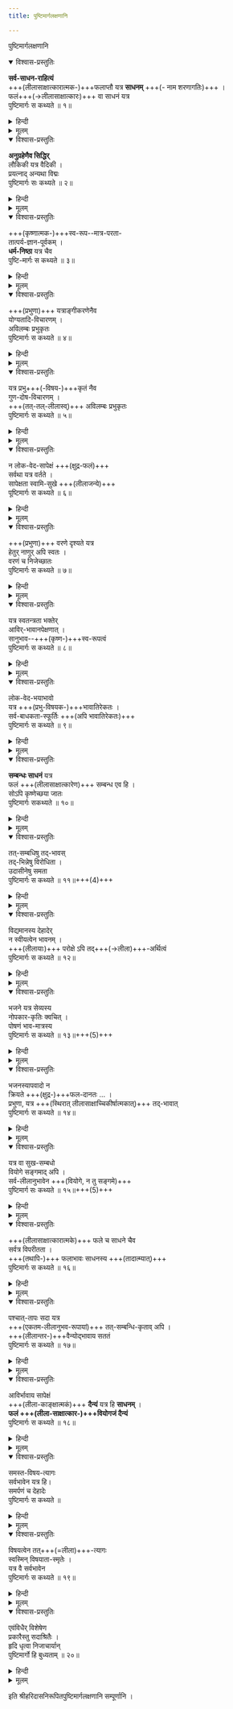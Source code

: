 ```yaml
---
title: पुष्टिमार्गलक्षणानि

---
```

  
पुष्टिमार्गलक्षणानि

<details open><summary>विश्वास-प्रस्तुतिः</summary>

**सर्व-साधन-राहित्यं**  
+++(लीलासाक्षात्कारात्मक-)+++फलाप्तौ यत्र **साधनम्** +++(- नाम शरणागतिः)+++ ।  
फलं+++(→लीलासाक्षात्कारः)+++ वा साधनं यत्र  
पुष्टिमार्गः स कथ्यते ॥ १॥
</details>

<details><summary>हिन्दी</summary>

जिस मार्ग में लौकिक तथा अलौकिक सभी साधनों का अभाव  
पूर्ण आनंदरूप श्री कृष्ण की प्राप्ति में साधन रूप है,  
अर्थात सिर्फ दीनता ही जहाँ साधन है,  
एवं जहाँ उसी दीनता के माध्यम से  
फल रूप प्रभु स्वयं साधन बन जाते हैं,  
अर्थात स्वयं कृपा कर जीव के ह्रदय में पधारते हैं,  
जहाँ फल ही साधन है वही शुद्ध पुष्टिभक्ति मार्ग है .
</details>


<details><summary>मूलम्</summary>

सर्वसाधनराहित्यं फलाप्तौ यत्र साधनम् ।  
फलं वा साधनं यत्र पुष्टिमार्गः स कथ्यते ॥ १॥
</details>

<details open><summary>विश्वास-प्रस्तुतिः</summary>

**अनुग्रहेणैव सिद्धिर्**  
लौकिकी यत्र वैदिकी ।  
प्रयत्नाद् अन्यथा विद्मः  
पुष्टिमार्गः सः कथ्यते ॥ २॥
</details>

<details><summary>हिन्दी</summary>

 जिस मार्ग में लौकिक तथा वैदिक सिद्धि प्रभु कृपा से ही प्राप्त होती हैं,प्रभु का आश्रय छोड स्वयं के पुरुषार्थ से उन्हें प्राप्त करने का प्रयत्न करने पर सिर्फ विघ्न ही प्राप्त होते हैं,ऐसा प्रभु का अनन्य आश्रय जिस मार्ग में कहा गया है वही शुद्ध पुष्टिभक्ति मार्ग है,पुष्टिमार्ग में सब कुछ भगवत्कृपाधीन है.
</details>


<details><summary>मूलम्</summary>

अनुग्रहेणैव सिद्धिलौकिकी यत्र वैदिकी ।  
प्रयत्नादन्यथा विद्मः पुष्टिमार्गः सः कथ्यते ॥ २॥
</details>

<details open><summary>विश्वास-प्रस्तुतिः</summary>

+++(कृष्णात्मक-)+++स्व-रूप--मात्र-परता-  
तात्पर्य-ज्ञान-पूर्वकम् ।  
**धर्म-निष्ठा** यत्र चैव  
पुष्टि-मार्गः स कथ्यते ॥ ३॥
</details>

<details><summary>हिन्दी</summary>

जिस मार्ग में शास्त्रों में कहे हुए  
सभी धर्मों का तात्पर्य सिर्फ प्रभु में ही है,  
अर्थात् सभी धर्म प्रभु में ही रहे हुए हैं,  
ऐसा जानकर एवं प्रभु प्राप्ति में बाधा बन ने वाले सभी धर्मों का त्याग कर  
केवल प्रभु में ही निष्ठा रखी जाती है,  
वही शुद्ध पुष्टिभक्तिमार्ग है
</details>


<details><summary>मूलम्</summary>

स्वरूपमात्रपरतातात्पर्यज्ञानपूर्वकम् ।  
धर्मनिष्ठा यत्र चैव पुष्टिमार्गः स कथ्यते ॥ ३॥
</details>

<details open><summary>विश्वास-प्रस्तुतिः</summary>

+++(प्रभुणा)+++ यत्राङ्गीकरणेनैव  
योग्यतादि-विचारणम् ।  
अविलम्बः प्रभुकृतः  
पुष्टिमार्गः स कथ्यते ॥ ४॥
</details>

<details><summary>हिन्दी</summary>

जिस मार्ग में प्रभु जब जीव का अंगीकार करते हैं  
तब जीव की योग्यता का विचार नहीं करते  
सिर्फ स्वयं की इच्छा से ही जीव का अविलम्ब अंगीकार करते हैं,  
जहां सिर्फ प्रभु कृपा ही जीव के अंगीकार में कारण है,  
वही शुद्ध पुष्टिभक्तिमार्ग है
</details>


<details><summary>मूलम्</summary>

यत्राङ्गीकरणेनैव योग्यतादिविचारणम् ।  
अविलम्बः प्रभुकृतः पुष्टिमार्गः स कथ्यते ॥ ४॥
</details>

<details open><summary>विश्वास-प्रस्तुतिः</summary>

यत्र प्रभु+++(-विषय-)+++कृतं नैव  
गुण-दोष-विचारणम् ।  
+++(तत्-तल्-लीलास्व्)+++ अविलम्बः प्रभुकृतः  
पुष्टिमार्गः स कथ्यते ॥ ५॥
</details>

<details><summary>हिन्दी</summary>

जिस मार्ग में प्रभु के गुण एवं दोषों का विचार नहीं किया जाता ,  
(क्योंकि प्रेम यदि गुण-दोषों पर आधारित है तो वह भी गुण के साथ बढेगा और दोष देख कर घटेगा )  
परंतु प्रभु की सभी लीलायें उत्तम ही हैं,  
यही विचार हमेशा मन में रहता है,  
वही मार्ग शुद्ध्पुष्टिभक्ति मार्ग है,इसीलिये जीव को यह विचार हमेशा मन में रखना चाहिये कि सुख एवं दु:ख भी भगवत्कृत हैं,अत: उन्हें आनंद से स्वीकारना चाहिये 
</details>


<details><summary>मूलम्</summary>

यत्र प्रभुकृतं नैव गुणदोषविचारणम् ।  
अविलम्बः प्रभुकृतः पुष्टिमार्गः स कथ्यते ॥ ५॥
</details>

<details open><summary>विश्वास-प्रस्तुतिः</summary>

न लोक-वेद-सापेक्षं +++(क्षुद्र-फलं)+++  
सर्वथा यत्र वर्तते ।  
सापेक्षता स्वामि-सुखे +++(लीलाजन्ये)+++  
पूष्टिमार्गः स कथ्यते ॥ ६॥
</details>

<details><summary>हिन्दी</summary>

जिस मार्ग में सेवक द्वारा  
स्वयं के स्वामी प्रभु के सुख को ही प्रधानता दी जाती है,  
तथा लोक एवं वेद से प्राप्त होने वाले  
किसी भी तरह के फल की अपेक्षा नहीं रखी जाती,  
जहां सिर्फ "तत्सुख" की ही प्रधानता है,वही शुद्ध पुष्टिभक्तिमार्ग है 
</details>


<details><summary>मूलम्</summary>

न लोकवेदसापेक्षं सर्वथा यत्र वर्तते ।  
सापेक्षता स्वामिसुखे पूष्टिमार्गः स कथ्यते ॥ ६॥
</details>

<details open><summary>विश्वास-प्रस्तुतिः</summary>

+++(प्रभुणा)+++ वरणे दृश्यते यत्र  
हेतुर् नाणुर् अपि स्वतः ।  
वरणं च निजेच्छातः  
पुष्टिमार्गः स कथ्यते ॥ ७॥
</details>

<details><summary>हिन्दी</summary>

जिस मार्ग में प्रभु जीव के किसी भी साधन का विचार किये बिना  
सिर्फ उसकी निःसाधनता देख कर  
अपनी इच्छा से उसका अंगीकार करते हैं  
(क्योंकि साधन संपन्नता से अभिमान आता है )  
वही शुद्धपुष्टिभक्तिमार्ग है
</details>


<details><summary>मूलम्</summary>

वरणे दृश्यते यत्र हेतुर्नाणुरपि स्वतः ।  
वरणं च निजेच्छातः पुष्टिमार्गः स कथ्यते ॥ ७॥
</details>

<details open><summary>विश्वास-प्रस्तुतिः</summary>

यत्र स्वतन्त्रता भक्तेर्  
आविर्-भावानपेक्षणात् ।  
सानुभाव--+++(कृष्ण-)+++स्व-रूपत्वं  
पुष्टिमार्गः स कथ्यते ॥ ८॥
</details>

<details><summary>हिन्दी</summary>

जिस मार्ग में प्रभु प्रकट होकर रसदान करें  
ऐसी भी अपेक्षा भक्त द्वारा नहीं रखी जाती,  
एवं भगवद् गुणगान द्वारा स्वतंत्र भक्ति की जाती है  
वही शुद्धपुष्टिभक्तिमार्ग है. 

विवरण:-  
भक्ति दो प्रकार की हैं,  
संयोगजन्य एवं विप्रयोगजन्य,  
संयोग भक्ति में प्रभु की भक्त के सन्मुख उपस्थिति आवश्यक है,  
उसमें प्रभु एवं भक्त दोनों परस्पर बंध जाते हैं,  
जब कि विप्रयोग भक्ति में प्रभु भक्त के सन्मुख उपस्थित रहें ऐसा आवश्यक नहीं है,  
इसीलिये इसे स्वतंत्र भक्ति भी कहा गया है,  
संयोग भक्ति में जो लीला हो रही है उसी का अनुभव होता है,  
परंतु विप्रयोग भक्ति में तो प्रभु कृपा से सभी लीलाओं का अनुभव होता है,  
ऐसी विप्रयोग भक्ति जिस मार्ग में है, वही शुद्धपुष्टिभक्तिमार्ग है
</details>


<details><summary>मूलम्</summary>

यत्र स्वतन्त्रता भक्तेराविर्भावानपेक्षणात् ।  
सानुभावस्वरूपत्वं पुष्टिमार्गः स कथ्यते ॥ ८॥
</details>

<details open><summary>विश्वास-प्रस्तुतिः</summary>

लोक-वेद-भयाभावो  
यत्र +++(प्रभु-विषयक-)+++भावातिरेकतः ।  
सर्व-बाधकता-स्फूर्तिः +++(अपि भावातिरेकतः)+++  
पुष्टिमार्गः स कथ्यते ॥ ९॥
</details>

<details><summary>हिन्दी</summary>

जिस मार्ग में प्रभु के प्रति जीव का भाव (प्रेम)  
इतनी उच्च कोटि (व्यसन दशा) पर पहूंच जाता है  
कि फिर उसे लौकिक और वैदिक की जरा भी परवाह नहीं रहती  
इतना ही नहीं -  
बल्कि उसके लिये भगवत्-संबंध-रहित वस्तु मात्र दुःख जनक हो जाती है़,  
ऐसा उच्च कोटि का भगवद्भाव जिस मार्ग में है  
वह शुद्धपुष्टिभक्तिमार्ग है 
</details>


<details><summary>मूलम्</summary>

लोकवेदभयाभावो यत्र भावातिरेकतः ।  
सर्वबाधकतास्फूर्तिः पुष्टिमार्गः स कथ्यते ॥ ९॥
</details>

<details open><summary>विश्वास-प्रस्तुतिः</summary>

**सम्बन्धः साधनं** यत्र  
फलं +++(लीलासाक्षात्कारेण)+++ सम्बन्ध एव हि ।  
सोऽपि कृष्णेच्छया जातः  
पुष्टिमार्गः सकथ्यते ॥ १०॥
</details>

<details><summary>हिन्दी</summary>

जिस मार्ग में प्रभु से सम्बंध होना साधन रूप भी है एवं फल रूप भी.साधनरूप = ब्रह्मसम्बंध एवं फलरूप = प्रभु की लीला का साक्षात्कार.इन साधन एवं फल की प्राप्ति में भी प्रभु की कृपा ही एकमात्र कारण है न कि जीव का प्रयत्न या पुरुषार्थ.ऐसा प्रभु कृपा का माहात्म्य जिस मार्ग में है,वही शुद्धपुष्टिभक्तिमार्ग है.
</details>

<details><summary>मूलम्</summary>

सम्बन्धः साधनं यत्र फलं सम्बन्ध एव हि ।  
सोऽपि कृष्णेच्छया जातः पुष्टिमार्गः सकथ्यते ॥ १०॥
</details>

<details open><summary>विश्वास-प्रस्तुतिः</summary>

तत्-सम्बधिषु तद्-भावस्  
तद्-भिन्नेषु विरोधिता ।  
उदासीनेषु समता  
पुष्टिमार्गः स कथ्यते ॥ ११॥+++(4)+++
</details>

<details><summary>हिन्दी</summary>

जिस मार्ग में प्रभु के जो भक्त हैं, उनसे प्रेम  
एवं जो प्रभु के विरोधी हैं, उनसे विरोध,  
एवं जो प्रभु के प्रति उदासीनता रखते हैं, उनसे उदासीनता ऐसी समता का व्यवहार होता हो,  
अर्थात जहां लौकिक व्यवहार में भी  
प्रभु की ही प्रधानता रखी जाती हो  
वही शुद्धपुष्टिभक्तिमार्ग है.
</details>

<details><summary>मूलम्</summary>

तत्सम्बधिषु तद्भावस्तद्भिन्नेषु विरोधिता ।  
उदासीनेषु समता पुष्टिमार्गः स कथ्यते ॥ ११॥
</details>

<details open><summary>विश्वास-प्रस्तुतिः</summary>

विद्यमानस्य देहादेर्  
न स्वीयत्वेन भावनम् ।  
+++(लीलायाः)+++ परोक्षे ऽपि तद्+++(→लीला)+++-अर्थित्वं  
पुष्टिमार्गः स कथ्यते ॥ १२॥
</details>

<details><summary>हिन्दी</summary>

जिस मार्ग में देह, इंद्रिय, इत्यादि में ममता न रखते हुए  
सिर्फ प्रभु सेवा के उद्देश्य से ही उनका पोषण किया जाता है  
एवं विप्रयोग में भी देह इत्यादि की सम्भाल इसलिये रखी जाती है कि  
वह प्रभु दर्शन में सहायक होगी  
जिस मार्ग में जीव की आसक्ति सिर्फ प्रभु में ही केन्द्रित होती है,  
और उसके जीवन का उद्देश्य सिर्फ प्रभु सेवा ही होता है  
वह मार्ग ही शुद्ध पुष्टिभक्तिमार्ग है 
</details>


<details><summary>मूलम्</summary>

विद्यमानस्य देहादेर्न स्वीयत्वेन भावनम् ।  
परोक्षेऽपि तदर्थित्वं पुष्टिमार्गः स कथ्यते ॥ १२॥
</details>

<details open><summary>विश्वास-प्रस्तुतिः</summary>

भजने यत्र सेव्यस्य  
नोपकार-कृतिः क्वचित् ।  
पोषणं भाव-मात्रस्य  
पुष्टिमार्गः स कथ्यते ॥ १३॥+++(5)+++
</details>

<details><summary>हिन्दी</summary>

जिस मार्ग में “मैं प्रभु के लिये इतना कर रहा हूं“ऐसा अहंकार नहीं रखा जाता बल्कि प्रभु ही कृपा करके मेरे भाव का पोषण कर रहे हैं ऐसी भावना ही सतत रहती है | मर्यादा मार्ग में तो प्रभु से भी अपेक्षा रखी जाती है, और पुष्टिमार्ग में तो यही भावना रखी जाती है कि “प्रभु कृपा करके मेरी सेवा का स्वीकार कर रहे हैं“ऐसी दीनता की भावना जहां हमेशा जीव के हृदय में रहती है, वही शुद्धपुष्टिभक्तिमार्ग है
</details>


<details><summary>मूलम्</summary>

भजने यत्र सेव्यस्य नोपकारकृतिः क्वचित् ।  
पोषणं भावमात्रस्य पुष्टिमार्गः स कथ्यते ॥ १३॥
</details>

<details open><summary>विश्वास-प्रस्तुतिः</summary>

भजनस्यापवादो न  
क्रियते +++(क्षुद्र-)+++फल-दानतः … ।  
प्रभुणा, यत्र +++(स्थिरात् लीलासाक्षाच्चिकीर्षात्मकात्)+++ तद्-भावात्  
पुष्टिमार्गः स कथ्यते ॥ १४॥
</details>

<details><summary>हिन्दी</summary>

जिस मार्ग में प्रभु के द्वारा दिये गये फल के कारण  
भक्त द्वारा प्रभु के भजन = सेवा का अपवाद नहीं किया जाता,  
अर्थात् प्रभु की सेवा भक्त जिस प्रकार से  
एवं जिस भाव से कर रहा है  
वैसे ही स्थिर भाव से करता रहता है,  
एवं प्रभु के द्वारा दिये गये कैसे भी फल से  
उस के भाव में फर्क नहीं आता,  
वह उस फल को प्रभु की कृपा ही समझ कर स्वीकार करता है,  
जिस मार्ग में ऐसा शुद्ध एवं दृढ भाव  
भक्त के हृदय में रहता है  
वही शुद्धपुष्टिभक्तिमार्ग है
</details>


<details><summary>मूलम्</summary>

भजनस्यापवादो न क्रियते फलदानतः ।  
प्रभुणा यत्र तद्भावात्पुष्टिमार्गः स कथ्यते ॥ १४॥
</details>

<details open><summary>विश्वास-प्रस्तुतिः</summary>

यत्र वा सुख-सम्बधो  
वियोगे सङ्गमाद् अपि ।  
सर्व-लीलानुभावेन +++(वियोगे, न तु सङ्गमे)+++  
पुष्टिमार्ग सः कथ्यते ॥ १५॥+++(5)+++
</details>

<details><summary>हिन्दी</summary>

जिस मार्ग में प्रभु की वियोग दशा में भी  
उनकी सभी लीलाओं का अनुभव जीव को होने से,  
संयोग से भी अधिक आनंद की अनुभूति होती है,  
क्योंकि संयोग में तो प्रभु की उसी लीला के दर्शन होते हैं  
जो संयोग के समय हो रही है,  
परंतु वियोग में तो जीव प्रभु की जिस लीला का स्मरण करता है,  
उसी लीला के दर्शन उसे होते हैं,  
जिस मार्ग में वियोग में भी आनंद है,  
वही शुद्धपुष्टिभक्तिमार्ग है
</details>


<details><summary>मूलम्</summary>

यत्र वा सुखसम्बधो वियोगे सङ्गमादपि ।  
सर्वलीलानुभावेन पुष्टिमार्ग सः कथ्यते ॥ १५॥
</details>

<details open><summary>विश्वास-प्रस्तुतिः</summary>

+++(लीलासाक्षात्कारात्मके)+++ फले च साधने चैव  
सर्वत्र विपरीतता ।  
+++(तथापि-)+++ फलाभावः साधनस्य +++(तादात्म्यात्)+++  
पुष्टिमार्गः स कथ्यते ॥ १६॥
</details>

<details><summary>हिन्दी</summary>

जिस मार्ग में प्रभु की लीला का दर्शन फल रूप है,  
परंतु हृदय में उस लीला के दर्शन का भाव होना साधन दशा है,  
इसलिये साधन एवं फल में विपरीतता दिखाई देती है,  
परंतु हृदय में ऐसा भाव होने में प्रभु कृपा ही साधन है,  
एवं लीला का दर्शन रूपी फल भी प्रभु कृपा से ही प्राप्त होता है,  
अर्थात जिस मार्ग में विपरीतता में भी एकता है,  
अर्थात फल और साधन विपरीत होते हुए भी एक ही हैं,  
ऐसा विलक्षण मार्ग पुष्टिभक्तिमार्ग है.
</details>


<details><summary>मूलम्</summary>

फले च साधने चैव सर्वत्र विपरीतता ।  
फलाभावः साधनस्य पुष्टिमार्गः स कथ्यते ॥ १६॥
</details>

<details open><summary>विश्वास-प्रस्तुतिः</summary>

पश्चात्-तापः सदा यत्र  
+++(एकतम-लीलानुभव-रूपायां)+++ तत्-सम्बन्धि-कृताव् अपि ।  
+++(लीलान्तर-)+++वैन्योद्भावाय सततं  
पुष्टिमार्गः स कथ्यते ॥ १७॥
</details>

<details><summary>हिन्दी</summary>

जिस मार्ग में प्रभु की सभी लीलाओं का अनुभव होते हुए भी  
अपनी दीनता को जागृत करने के लिये  
भक्त सदैव ( प्रभु की अन्य लीलाओं से वंचित रहने के कारण ) पश्चात्ताप किया करता है,  

गोपियां भी प्रभु की माखन चोरी इत्यादि लीलाओं के दर्शन करते हुए भी  
गौ चारण लीला के दर्शन से वंचित रहने के कारण पश्चाताप करती थीं.  

दीनता से जीव में निःसाधनता आती है,  
और निःसाधन जीव पर प्रभु अवश्य ही कृपा करते हैं.  
ऐसी दीनता की प्रमुखता जिस मार्ग में है,  
वही शुद्धपुष्टिभक्तिमार्ग है. 
</details>


<details><summary>मूलम्</summary>

पश्चात्तापः सदा यत्र तत्सम्बन्धिकृतावपि ।  
वैन्योद्भावाय सततं पुष्टिमार्गः स कथ्यते ॥ १७॥
</details>

<details open><summary>विश्वास-प्रस्तुतिः</summary>

आविर्भावाय सापेक्षं  
+++(लीला-काङ्क्षात्मकं)+++ **दैन्यं** यत्र हि **साधनम्** ।  
**फलं +++(लीला-साक्षात्कार-)+++वियोगजं दैन्यं**  
पुष्टिमार्गः स कथ्यते ॥ १८॥
</details>

<details><summary>हिन्दी</summary>

जिस मार्ग में भगवद्दर्शन से पहले  
भक्त को होने वाला दैन्य  
भगवद्दर्शन का निरपेक्ष साधन है,  
निरपेक्ष इसलिये कि भक्त जो दीनता पूर्वक भक्ति-सेवा करता है,  
वहां तो उसे प्रभु के दर्शन की भी अपेक्षा नहीं है,  
उसे तो सिर्फ तत्-सुख की ही भावना है,  

प्रभु भक्त की दीनता और निरपेक्षता से प्रसन्न हो कर  
उसे स्वानुभव कराते हैं,
परंतु स्वानुभव के पश्चात्  
भक्त को प्रभु का जो वियोग होता है,  
उससे उत्पन्न होने वाली दीनता फल है,  

क्योंकि संयोग मान को जन्म देता है  
और वियोग दीनता को,  
और उस विरह जन्य दैन्य के कारण ही  
प्रभु कृपा करते हैं,  
इसीलिये विरह जन्य दीनता फल रूप है,  
ऐसे दीनता के दो प्रकार  
जिस मार्ग में हैं  
वह शुद्धपुष्टिभक्तिमार्ग है
</details>


<details><summary>मूलम्</summary>

आविर्भावाय सापेक्षं दैन्यं यत्र हि साधनम् ।  
फलं वियोगजं दैन्यं पुष्टिमार्गः स कथ्यते ॥ १८॥
</details>


<details open><summary>विश्वास-प्रस्तुतिः</summary>

समस्त-विषय-त्यागः  
सर्वभावेन यत्र हि।  
समर्पणं च देहादेः  
पुष्टिमार्गः स कथ्यते ॥  
</details>

<details><summary>हिन्दी</summary>

जिस मार्ग में भक्त द्वारा समस्त विषयों का त्याग कर दिया जाता है, (विषय से यहां लौकिक विषय मतलब है ) अर्थात घर,परिवार,द्रव्य,धंधा इत्यादि सभी लौकिक विषयों से आसक्ति हटा कर सिर्फ प्रभु में ही उसे लगाया जाता है,और बाकि सभी कार्य सिर्फ कर्तव्य भावना से ही किये जाते हैं. ऐसा ही देह के विषय में भी है, कि देह का उपयोग सिर्फ प्रभु सेवार्थ ही किया जाता है, बाकि उसका उपयोग सिर्फ कर्तव्य भावना से ही किया जाता है. ऐसा समस्त विषयों और देह का जिस मार्ग में सर्वात्मना समर्पण सिर्फ प्रभु सेवार्थ ही कहा गया है, वह शुद्धपुष्टिभक्तिमार्ग है.
</details>


<details><summary>मूलम्</summary>

समस्तविषयत्यागः सर्वभावेन यत्र हि।
समर्पणं च देहादेः पुष्टिमार्गः स कथ्यते॥  
+++(क्वचिन् न विद्यते। )+++
</details>


<details open><summary>विश्वास-प्रस्तुतिः</summary>

विषयत्वेन तत्+++(=लीला)+++-त्यागः  
स्वस्मिन् विषयाता-स्मृतेः ।  
यत्र वै सर्वभावेन  
पुष्टिमार्गः स कथ्यते ॥ १९॥
</details>

<details><summary>हिन्दी</summary>

जिस मार्ग में भक्त द्वारा विषयों का  
विषय के रूप में त्याग किया जाता है,  
तथा उन्हें भगवदीय (वे भगवान के हैं ) के रूप में गृहीत किया जाता है,  
अर्थात विषयों में ममता न रखते हुए,  
वे प्रभु के ही हैं,  
इस रूप में उनका ग्रहण है.  

एवं जहां प्रभु के द्वारा भक्त का स्मरण किया जाता है,  
( जब प्रभु भक्त का स्मरण करते हैं  
तब उसकी भक्ति=सेवा सफल होती है ).  
यह विलक्षणता जिस मार्ग में है,वह शुद्धपुष्टिभक्तिमार्ग है 
</details>


<details><summary>मूलम्</summary>

विषयत्वेन तत्त्यागः स्वस्मिन् विषयातास्मृतेः ।  
यत्र वै सर्वभावेन पुष्टिमार्गः स कथ्यते ॥ १९॥
</details>

<details open><summary>विश्वास-प्रस्तुतिः</summary>

एवंविधैर् विशेषेण  
प्रकारैस्तु सदाश्रितैः ।  
हृदि धृत्वा निजाचार्यान्  
पुष्टिमार्गो हि बुध्यताम् ॥ २०॥
</details>

<details><summary>हिन्दी</summary>

अब श्री हरिरायजी उपसंहार करते हैं कि, भगवदाश्रित जीवों को,जो विशेषतायें इस ग्रंथ में बताई गई हैं, उससे युक्त जो पुष्टिमार्ग है, उसे एवं श्री वल्लभ को सदैव हृदय में धारण करना चाहिये एवं उनका माहात्म्य समझना चाहिये. तभी उनके जीवन की सार्थकता है. 
</details>


<details><summary>मूलम्</summary>

एवंविधैर्विशेषेण प्रकारैस्तु सदाश्रितैः ।  
हृदि धृत्वा निजाचार्यान्पुष्टिमार्गो हि बुध्यताम् ॥ २०॥
</details>  
  
इति श्रीहरिदासनिरूपितपुष्टिमार्गलक्षणानि सम्पूर्णानि ।  
